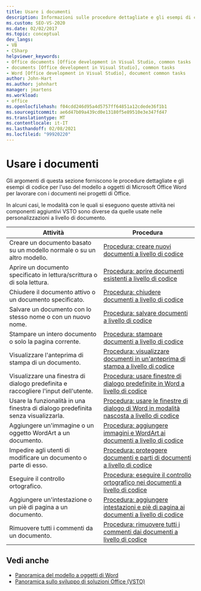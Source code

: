```yaml
---
title: Usare i documenti
description: Informazioni sulle procedure dettagliate e gli esempi di codice per l'uso del modello a oggetti di Microsoft Word per lavorare con i documenti nei progetti di Office.
ms.custom: SEO-VS-2020
ms.date: 02/02/2017
ms.topic: conceptual
dev_langs:
- VB
- CSharp
helpviewer_keywords:
- Office documents [Office development in Visual Studio, common tasks
- documents [Office development in Visual Studio], common tasks
- Word [Office development in Visual Studio], document common tasks
author: John-Hart
ms.author: johnhart
manager: jmartens
ms.workload:
- office
ms.openlocfilehash: f04cdd246d95a4d5757ff64851a12cdede36f1b1
ms.sourcegitcommit: ae6d47b09a439cd0e13180f5e89510e3e347fd47
ms.translationtype: MT
ms.contentlocale: it-IT
ms.lasthandoff: 02/08/2021
ms.locfileid: "99920220"
---
```

# <a name="work-with-documents"></a>Usare i documenti
  Gli argomenti di questa sezione forniscono le procedure dettagliate e gli esempi di codice per l'uso del modello a oggetti di Microsoft Office Word per lavorare con i documenti nei progetti di Office.

 In alcuni casi, le modalità con le quali si eseguono queste attività nei componenti aggiuntivi VSTO sono diverse da quelle usate nelle personalizzazioni a livello di documento.

|Attività|Procedura|
|----------|---------------|
|Creare un documento basato su un modello normale o su un altro modello.|[Procedura: creare nuovi documenti a livello di codice](../vsto/how-to-programmatically-create-new-documents.md)|
|Aprire un documento specificato in lettura/scrittura o di sola lettura.|[Procedura: aprire documenti esistenti a livello di codice](../vsto/how-to-programmatically-open-existing-documents.md)|
|Chiudere il documento attivo o un documento specificato.|[Procedura: chiudere documenti a livello di codice](../vsto/how-to-programmatically-close-documents.md)|
|Salvare un documento con lo stesso nome o con un nuovo nome.|[Procedura: salvare documenti a livello di codice](../vsto/how-to-programmatically-save-documents.md)|
|Stampare un intero documento o solo la pagina corrente.|[Procedura: stampare documenti a livello di codice](../vsto/how-to-programmatically-print-documents.md)|
|Visualizzare l'anteprima di stampa di un documento.|[Procedura: visualizzare documenti in un'anteprima di stampa a livello di codice](../vsto/how-to-programmatically-display-documents-in-print-preview.md)|
|Visualizzare una finestra di dialogo predefinita e raccogliere l'input dell'utente.|[Procedura: usare finestre di dialogo predefinite in Word a livello di codice](../vsto/how-to-programmatically-use-built-in-dialog-boxes-in-word.md)|
|Usare la funzionalità in una finestra di dialogo predefinita senza visualizzarla.|[Procedura: usare le finestre di dialogo di Word in modalità nascosta a livello di codice](../vsto/how-to-programmatically-use-word-dialog-boxes-in-hidden-mode.md)|
|Aggiungere un'immagine o un oggetto WordArt a un documento.|[Procedura: aggiungere immagini e WordArt ai documenti a livello di codice](../vsto/how-to-programmatically-add-pictures-and-word-art-to-documents.md)|
|Impedire agli utenti di modificare un documento o parte di esso.|[Procedura: proteggere documenti e parti di documenti a livello di codice](../vsto/how-to-programmatically-protect-documents-and-parts-of-documents.md)|
|Eseguire il controllo ortografico.|[Procedura: eseguire il controllo ortografico nei documenti a livello di codice](../vsto/how-to-programmatically-check-spelling-in-documents.md)|
|Aggiungere un'intestazione o un piè di pagina a un documento.|[Procedura: aggiungere intestazioni e piè di pagina ai documenti a livello di codice](../vsto/how-to-programmatically-add-headers-and-footers-to-documents.md)|
|Rimuovere tutti i commenti da un documento.|[Procedura: rimuovere tutti i commenti dai documenti a livello di codice](../vsto/how-to-programmatically-remove-all-comments-from-documents.md)|

## <a name="see-also"></a>Vedi anche
- [Panoramica del modello a oggetti di Word](../vsto/word-object-model-overview.md)
- [Panoramica sullo sviluppo di soluzioni Office &#40;VSTO&#41;](../vsto/office-solutions-development-overview-vsto.md)
